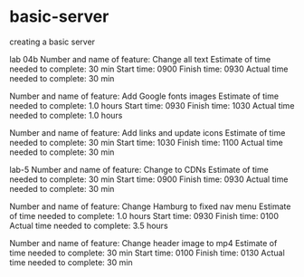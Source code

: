 # basic-server
creating a basic server

lab 04b
Number and name of feature: Change all text
Estimate of time needed to complete: 30 min
Start time: 0900
Finish time: 0930
Actual time needed to complete: 30 min

Number and name of feature: Add Google fonts images
Estimate of time needed to complete: 1.0 hours
Start time: 0930
Finish time: 1030
Actual time needed to complete: 1.0 hours

Number and name of feature: Add links and update icons
Estimate of time needed to complete: 30 min
Start time: 1030
Finish time: 1100
Actual time needed to complete: 30 min


lab-5
Number and name of feature: Change to CDNs
Estimate of time needed to complete: 30 min
Start time: 0900
Finish time: 0930
Actual time needed to complete: 30 min

Number and name of feature: Change Hamburg to fixed nav menu
Estimate of time needed to complete: 1.0 hours
Start time: 0930
Finish time: 0100
Actual time needed to complete: 3.5 hours

Number and name of feature: Change header image to mp4
Estimate of time needed to complete: 30 min
Start time: 0100
Finish time: 0130
Actual time needed to complete: 30 min
